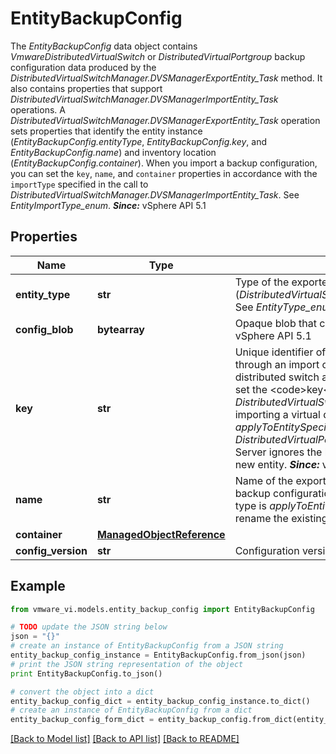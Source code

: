 # EntityBackupConfig

The *EntityBackupConfig* data object contains *VmwareDistributedVirtualSwitch* or *DistributedVirtualPortgroup* backup configuration data produced by the *DistributedVirtualSwitchManager.DVSManagerExportEntity_Task* method.  It also contains properties that support *DistributedVirtualSwitchManager.DVSManagerImportEntity_Task* operations.  A *DistributedVirtualSwitchManager.DVSManagerExportEntity_Task* operation sets properties that identify the entity instance (*EntityBackupConfig.entityType*, *EntityBackupConfig.key*, and *EntityBackupConfig.name*) and inventory location (*EntityBackupConfig.container*). When you import a backup configuration, you can set the <code>key</code>, <code>name</code>, and <code>container</code> properties in accordance with the <code>importType</code> specified in the call to *DistributedVirtualSwitchManager.DVSManagerImportEntity_Task*. See *EntityImportType_enum*.  ***Since:*** vSphere API 5.1 

## Properties
Name | Type | Description | Notes
------------ | ------------- | ------------- | -------------
**entity_type** | **str** | Type of the exported entity (*DistributedVirtualSwitchManager.DVSManagerExportEntity_Task*).  See *EntityType_enum* for valid values.  ***Since:*** vSphere API 5.1  | 
**config_blob** | **bytearray** | Opaque blob that contains the configuration of the entity.  ***Since:*** vSphere API 5.1  | 
**key** | **str** | Unique identifier of the exported entity or the entity to be restored through an import operation. - If you are importing a virtual distributed switch and the import type is   *applyToEntitySpecified*,   set the &lt;code&gt;key&lt;/code&gt; to   *DistributedVirtualSwitch*.*DistributedVirtualSwitch.uuid*. - If you are importing a virtual distributed portgroup and the import type is   *applyToEntitySpecified*,   set the &lt;code&gt;key&lt;/code&gt; to   *DistributedVirtualPortgroup*.*DistributedVirtualPortgroup.key*.    The Server ignores the key value when the import operation creates a new entity.  ***Since:*** vSphere API 5.1  | [optional] 
**name** | **str** | Name of the exported entity or the entity to be restored with the backup configuration.  If you are importing an entity and the import type is *applyToEntitySpecified*, the Server will use this value to rename the existing entity.  ***Since:*** vSphere API 5.1  | [optional] 
**container** | [**ManagedObjectReference**](ManagedObjectReference.md) |  | [optional] 
**config_version** | **str** | Configuration version.  ***Since:*** vSphere API 5.1  | [optional] 

## Example

```python
from vmware_vi.models.entity_backup_config import EntityBackupConfig

# TODO update the JSON string below
json = "{}"
# create an instance of EntityBackupConfig from a JSON string
entity_backup_config_instance = EntityBackupConfig.from_json(json)
# print the JSON string representation of the object
print EntityBackupConfig.to_json()

# convert the object into a dict
entity_backup_config_dict = entity_backup_config_instance.to_dict()
# create an instance of EntityBackupConfig from a dict
entity_backup_config_form_dict = entity_backup_config.from_dict(entity_backup_config_dict)
```
[[Back to Model list]](../README.md#documentation-for-models) [[Back to API list]](../README.md#documentation-for-api-endpoints) [[Back to README]](../README.md)


